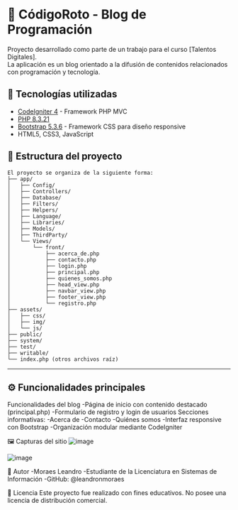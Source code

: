 # 🧠 CódigoRoto - Blog de Programación

Proyecto desarrollado como parte de un trabajo para el curso [Talentos Digitales].  
La aplicación es un blog orientado a la difusión de contenidos relacionados con programación y tecnología.

## 🚀 Tecnologías utilizadas

- [CodeIgniter 4](https://codeigniter.com/) - Framework PHP MVC
- [PHP 8.3.21 ](https://www.php.net/)
- [Bootstrap 5.3.6](https://getbootstrap.com/) - Framework CSS para diseño responsive
- HTML5, CSS3, JavaScript

## 📂 Estructura del proyecto

```plaintext
El proyecto se organiza de la siguiente forma:
├── app/
│   ├── Config/
│   ├── Controllers/
│   ├── Database/
│   ├── Filters/
│   ├── Helpers/
│   ├── Language/
│   ├── Libraries/
│   ├── Models/
│   ├── ThirdParty/
│   └── Views/
│       └── front/
│           ├── acerca_de.php
│           ├── contacto.php
│           ├── login.php
│           ├── principal.php
│           ├── quienes_somos.php
│           ├── head_view.php
│           ├── navbar_view.php
│           ├── footer_view.php
│           └── registro.php
├── assets/
│   ├── css/
│   ├── img/
│   └── js/
├── public/
├── system/
├── test/
├── writable/
└── index.php (otros archivos raíz)
```
---
## ⚙️ Funcionalidades principales

Funcionalidades del blog
-Página de inicio con contenido destacado (principal.php)
-Formulario de registro y login de usuarios
Secciones informativas:
-Acerca de
-Contacto
-Quiénes somos
-Interfaz responsive con Bootstrap
-Organización modular mediante CodeIgniter

🖼️ Capturas del sitio
![image](https://github.com/user-attachments/assets/f415082d-4cd1-464c-92be-c451711828c2)

![image](https://github.com/user-attachments/assets/34bdb8a5-fe88-4af7-9b04-5019eda56912)


👤 Autor
-Moraes Leandro
-Estudiante de la Licenciatura en Sistemas de Información
-GitHub: @leandronmoraes

📄 Licencia
Este proyecto fue realizado con fines educativos. No posee una licencia de distribución comercial.